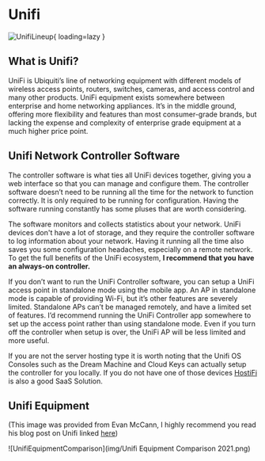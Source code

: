 # Unifi 

![UnifiLineup](img/unifilineup.png){ loading=lazy }


## What is Unifi?

UniFi is Ubiquiti’s line of networking equipment with different models of wireless access points, routers, switches, cameras, and access control and many other products. UniFi equipment exists somewhere between enterprise and home networking appliances. It’s in the middle ground, offering more flexibility and features than most consumer-grade brands, but lacking the expense and complexity of enterprise grade equipment at a much higher price point. 

## Unifi Network Controller Software

The controller software is what ties all UniFi devices together, giving you a web interface so that you can manage and configure them. The controller software doesn’t need to be running all the time for the network to function correctly. It is only required to be running for configuration. Having the software running constantly has some pluses that are worth considering.

The software monitors and collects statistics about your network. UniFi devices don't have a lot of storage, and they require the controller software to log information about your network. Having it running all the time also saves you some configuration headaches, especially on a remote network. To get the full benefits of the UniFi ecosystem, **I recommend that you have an always-on controller.**

If you don’t want to run the UniFi Controller software, you can setup a UniFi access point in standalone mode using the mobile app. An AP in standalone mode is capable of providing Wi-Fi, but it’s other features are severely limited. Standalone APs can’t be managed remotely, and have a limited set of features.  I’d recommend running the UniFi Controller app somewhere to set up the access point rather than using standalone mode. Even if you turn off the controller when setup is over, the UniFi AP will be less limited and more useful. 

If you are not the server hosting type it is worth noting that the Unifi OS Consoles such as the Dream Machine and Cloud Keys can actually setup the controller for you locally. If you do not have one of those devices [HostiFi](https://www.hostifi.com/) is also a good SaaS Solution. 

## Unifi Equipment

(This image was provided from Evan McCann, I highly recommend you read his blog post on Unifi linked [here](https://evanmccann.net/blog/unifi-ecosystem-overview))

![UnifiEquipmentComparison](img/Unifi Equipment Comparison 2021.png)

